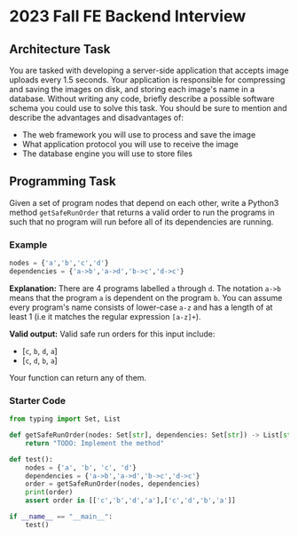 # 2023 Fall FE Backend Interview

## Architecture Task
You are tasked with developing a server-side application that accepts image uploads every 1.5 seconds. Your application is responsible for compressing and saving the images on disk, and storing each image's name in a database. Without writing any code, briefly describe a possible software schema you could use to solve this task. You should be sure to mention and describe the advantages and disadvantages of:
- The web framework you will use to process and save the image
- What application protocol you will use to receive the image
- The database engine you will use to store files


## Programming Task
Given a set of program nodes that depend on each other, write a Python3 method `getSafeRunOrder` that returns a valid order to run the programs in such that no program will run before all of its dependencies are running.

### Example
```py
nodes = {'a','b','c','d'} 
dependencies = {'a->b','a->d','b->c','d->c'}
```
**Explanation:** There are 4 programs labelled `a` through `d`. The notation `a->b` means that the program `a` is dependent on the program `b`. You can assume every program's name consists of lower-case `a-z` and has a length of at least 1 (i.e it matches the regular expression `[a-z]+`).

**Valid output:** Valid safe run orders for this input include:
- [`c`, `b`, `d`, `a`]
- [`c`, `d`, `b`, `a`]

Your function can return any of them.

### Starter Code
```py
from typing import Set, List

def getSafeRunOrder(nodes: Set[str], dependencies: Set[str]) -> List[str]:
    return "TODO: Implement the method"

def test():
    nodes = {'a', 'b', 'c', 'd'} 
    dependencies = {'a->b','a->d','b->c','d->c'}
    order = getSafeRunOrder(nodes, dependencies)
    print(order)
    assert order in [['c','b','d','a'],['c','d','b','a']]

if __name__ == "__main__":
    test()
```